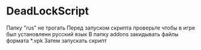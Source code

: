 # DeadLockScript
Папку "rus" не трогать
Перед запуском скрипта проверьте чтобы в игре был установленн русский язык
В папку addons закидывать файлы формата *.vpk
Затем запускать скрипт
